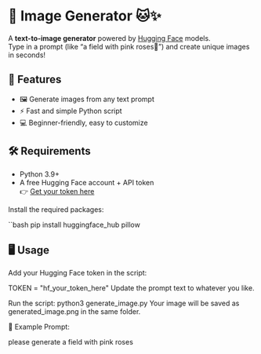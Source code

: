 # 🌸 Image Generator 🐱✨

A **text-to-image generator** powered by [Hugging Face](https://huggingface.co) models.  
Type in a prompt (like “a field with pink roses💖”) and create unique images in seconds!



## 🚀 Features
- 🖼️ Generate images from any text prompt
- ⚡ Fast and simple Python script
- 💻 Beginner-friendly, easy to customize



## 🛠️ Requirements
- Python 3.9+
- A free Hugging Face account + API token  
  👉 [Get your token here](https://huggingface.co/settings/tokens)

Install the required packages:

``bash
pip install huggingface_hub pillow

## 🖥️ Usage 
Add your Hugging Face token in the script:


TOKEN = "hf_your_token_here"
Update the prompt text to whatever you like.


Run the script:
python3 generate_image.py
Your image will be saved as generated_image.png in the same folder.

🌟 Example
Prompt:

please generate a field with pink roses
